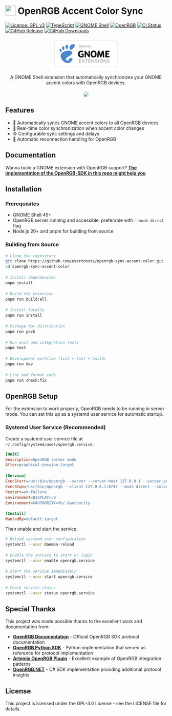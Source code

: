 # <img src="https://github.com/user-attachments/assets/bcf7adce-6425-4713-a955-56332b51caef" width="32" height="32" align="top"> OpenRGB Accent Color Sync

[![License: GPL v3](https://img.shields.io/badge/License-GPLv3-blue.svg)](https://www.gnu.org/licenses/gpl-3.0)
[![TypeScript](https://img.shields.io/badge/TypeScript-007ACC?logo=typescript&logoColor=white)](https://www.typescriptlang.org/)
[![GNOME Shell](https://img.shields.io/badge/GNOME%20Shell-45%2B-4A90E2?logo=gnome&logoColor=white)](https://www.gnome.org/)
[![OpenRGB](https://img.shields.io/badge/OpenRGB-Compatible-orange?logo=data:image/svg+xml;base64,PHN2ZyB3aWR0aD0iMjQiIGhlaWdodD0iMjQiIHZpZXdCb3g9IjAgMCAyNCAyNCIgZmlsbD0ibm9uZSIgeG1sbnM9Imh0dHA6Ly93d3cudzMub3JnLzIwMDAvc3ZnIj4KPHBhdGggZD0iTTEyIDJMMTMuMDkgOC4yNkwyMSA5TDEzLjA5IDE1Ljc0TDEyIDIyTDEwLjkxIDE1Ljc0TDMgOUwxMC45MSA4LjI2TDEyIDJaIiBmaWxsPSJ3aGl0ZSIvPgo8L3N2Zz4K)](https://openrgb.org/)
[![CI Status](https://img.shields.io/github/actions/workflow/status/evertonstz/openrgb-sync-accent-color/ci.yml?branch=main&logo=github&label=CI)](https://github.com/evertonstz/openrgb-sync-accent-color/actions)
[![GitHub Release](https://img.shields.io/github/v/release/evertonstz/openrgb-sync-accent-color?logo=github)](https://github.com/evertonstz/openrgb-sync-accent-color/releases)
[![GitHub Downloads](https://img.shields.io/github/downloads/evertonstz/openrgb-sync-accent-color/total?logo=github)](https://github.com/evertonstz/openrgb-sync-accent-color/releases)

<p align="center">
  <a href="https://extensions.gnome.org/extension/8331/openrgb-accent-color-sync/">
    <img src="https://raw.githubusercontent.com/andyholmes/gnome-shell-extensions-badge/master/get-it-on-ego.svg?sanitize=true" alt="Get it on GNOME Extensions" height="100" align="middle">
  </a>
</p>

<p align="center">
A GNOME Shell extension that automatically synchronizes your GNOME accent colors with OpenRGB devices.
</p>

<p align="center">
<img src="https://github.com/user-attachments/assets/1fde5338-207a-4f3e-b125-064a939afa44" style="border-radius: 12px;" height="600" align="middle">
</p>

## Features

- 🎨 Automatically syncs GNOME accent colors to all OpenRGB devices
- 🔄 Real-time color synchronization when accent color changes
- ⚙️ Configurable sync settings and delays
- 🔌 Automatic reconnection handling for OpenRGB

## Documentation

Wanna build a GNOME extension with OpenRGB support? **[The implementation of the OpenRGB-SDK in this repo might help you](src/openrgb)**

## Installation

### Prerequisites

- GNOME Shell 45+ 
- OpenRGB server running and accessible, preferable with `--mode direct` flag
- Node.js 20+ and pnpm for building from source

### Building from Source

```bash
# Clone the repository
git clone https://github.com/evertonstz/openrgb-sync-accent-color.git
cd openrgb-sync-accent-color

# Install dependencies
pnpm install

# Build the extension
pnpm run build:all

# Install locally
pnpm run install

# Package for distribution
pnpm run pack

# Run unit and integration tests
pnpm test

# Development workflow (lint + test + build)
pnpm run dev

# Lint and format code
pnpm run check:fix
```

## OpenRGB Setup

For the extension to work properly, OpenRGB needs to be running in server mode. You can set this up as a systemd user service for automatic startup.

### Systemd User Service (Recommended)

Create a systemd user service file at `~/.config/systemd/user/openrgb.service`:

```ini
[Unit]
Description=OpenRGB server mode
After=graphical-session.target

[Service]
ExecStart=/usr/bin/openrgb --server --server-host 127.0.0.1 --server-port 6742 --mode direct --color FFFFFF --brightness 100
ExecStop=/usr/bin/openrgb --client 127.0.0.1:6742 --mode direct --color 000000 --brightness 0
Restart=on-failure
Environment=DISPLAY=:0
Environment=XAUTHORITY=%h/.Xauthority

[Install]
WantedBy=default.target
```

Then enable and start the service:

```bash
# Reload systemd user configuration
systemctl --user daemon-reload

# Enable the service to start on login
systemctl --user enable openrgb.service

# Start the service immediately
systemctl --user start openrgb.service

# Check service status
systemctl --user status openrgb.service
```

## Special Thanks

This project was made possible thanks to the excellent work and documentation from:

- **[OpenRGB Documentation](https://gitlab.com/OpenRGBDevelopers/OpenRGB-Wiki/-/blob/stable/Developer-Documentation/OpenRGB-SDK-Documentation.md)** - Official OpenRGB SDK protocol documentation
- **[OpenRGB Python SDK](https://github.com/jath03/openrgb-python)** - Python implementation that served as reference for protocol implementation
- **[Artemis OpenRGB Plugin](https://github.com/Artemis-RGB/Artemis.Plugins)** - Excellent example of OpenRGB integration patterns
- **[OpenRGB.NET](https://github.com/diogotr7/OpenRGB.NET)** - C# SDK implementation providing additional protocol insights

## License

This project is licensed under the GPL-3.0 License - see the LICENSE file for details.
